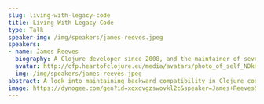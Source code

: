 ```yaml
---
slug: living-with-legacy-code
title: Living With Legacy Code
type: Talk
speaker-img: /img/speakers/james-reeves.jpeg
speakers:
- name: James Reeves
  biography: A Clojure developer since 2008, and the maintainer of several prominent libraries such as Ring, Hiccup and Integrant. James currently works as a freelance contractor just outside of London.
  avatar: http://cfp.heartofclojure.eu/media/avatars/photo_of_self_NDkKuUU.jpeg
  img: /img/speakers/james-reeves.jpeg
abstract: A look into maintaining backward compatibility in Clojure codebases.
image: https://dynogee.com/gen?id=xqxdvgzswovkl2c&speaker=James+Reeves&title=Living+With+Legacy+Code&type=Talk&img=https%3A//2024.heartofclojure.eu/img/speakers/james-reeves.jpeg%3F
---
```

